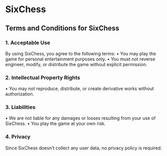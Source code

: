 # SixChess

## Terms and Conditions for SixChess
### 1. Acceptable Use
By using SixChess, you agree to the following terms:
• You may play the game for personal entertainment purposes only.
• You must not reverse engineer, modify, or distribute the game without explicit permission.
### 2. Intellectual Property Rights
• You may not reproduce, distribute, or create derivative works without authorization.
### 3. Liabilities
• We are not liable for any damages or losses resulting from your use of SixChess.
• You play the game at your own risk.
### 4. Privacy
Since SixChess doesn’t collect any user data, no privacy policy is required.
